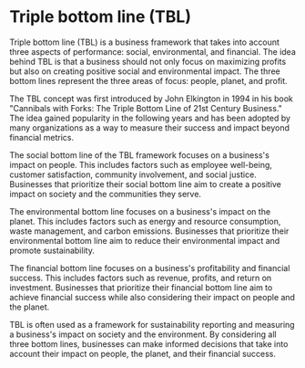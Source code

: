 # Triple bottom line (TBL)

Triple bottom line (TBL) is a business framework that takes into account three aspects of performance: social, environmental, and financial. The idea behind TBL is that a business should not only focus on maximizing profits but also on creating positive social and environmental impact. The three bottom lines represent the three areas of focus: people, planet, and profit.

The TBL concept was first introduced by John Elkington in 1994 in his book "Cannibals with Forks: The Triple Bottom Line of 21st Century Business." The idea gained popularity in the following years and has been adopted by many organizations as a way to measure their success and impact beyond financial metrics.

The social bottom line of the TBL framework focuses on a business's impact on people. This includes factors such as employee well-being, customer satisfaction, community involvement, and social justice. Businesses that prioritize their social bottom line aim to create a positive impact on society and the communities they serve.

The environmental bottom line focuses on a business's impact on the planet. This includes factors such as energy and resource consumption, waste management, and carbon emissions. Businesses that prioritize their environmental bottom line aim to reduce their environmental impact and promote sustainability.

The financial bottom line focuses on a business's profitability and financial success. This includes factors such as revenue, profits, and return on investment. Businesses that prioritize their financial bottom line aim to achieve financial success while also considering their impact on people and the planet.

TBL is often used as a framework for sustainability reporting and measuring a business's impact on society and the environment. By considering all three bottom lines, businesses can make informed decisions that take into account their impact on people, the planet, and their financial success.
